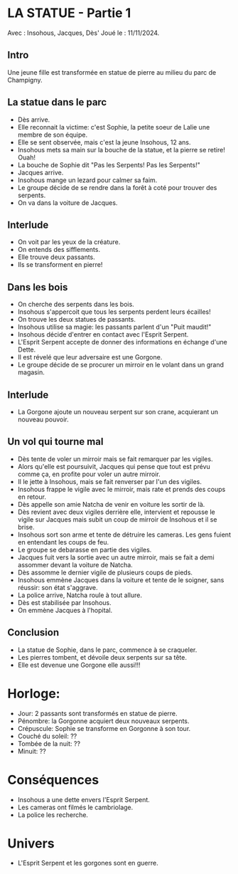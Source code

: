 # LA STATUE - Partie 1
Avec : Insohous, Jacques, Dès'
Joué le : 11/11/2024.

## Intro
Une jeune fille est transformée en statue de pierre au milieu du parc de Champigny.

## La statue dans le parc
- Dès arrive.
- Elle reconnait la victime: c'est Sophie, la petite soeur de Lalie une membre de son équipe.
- Elle se sent observée, mais c'est la jeune Insohous, 12 ans.
- Insohous mets sa main sur la bouche de la statue, et la pierre se retire! Ouah!
- La bouche de Sophie dit "Pas les Serpents! Pas les Serpents!"
- Jacques arrive.
- Insohous mange un lezard pour calmer sa faim.
- Le groupe décide de se rendre dans la forêt à coté pour trouver des serpents.
- On va dans la voiture de Jacques.

## Interlude
- On voit par les yeux de la créature.
- On entends des sifflements.
- Elle trouve deux passants.
- Ils se transforment en pierre!

## Dans les bois
- On cherche des serpents dans les bois.
- Insohous s'appercoit que tous les serpents perdent leurs écailles!
- On trouve les deux statues de passants.
- Insohous utilise sa magie: les passants parlent d'un "Puit maudit!"
- Insohous décide d'entrer en contact avec l'Esprit Serpent.
- L'Esprit Serpent accepte de donner des informations en échange d'une Dette.
- Il est révelé que leur adversaire est une Gorgone.
- Le groupe décide de se procurer un mirroir en le volant dans un grand magasin.

## Interlude
- La Gorgone ajoute un nouveau serpent sur son crane, acquierant un nouveau pouvoir.

## Un vol qui tourne mal
- Dès tente de voler un mirroir mais se fait remarquer par les vigiles.
- Alors qu'elle est poursuivit, Jacques qui pense que tout est prévu comme ça, en profite pour voler un autre mirroir.
- Il le jette à Insohous, mais se fait renverser par l'un des vigiles.
- Insohous frappe le vigile avec le mirroir, mais rate et prends des coups en retour.
- Dès appelle son amie Natcha de venir en voiture les sortir de là.
- Dès revient avec deux vigiles derrière elle, intervient et repousse le vigile sur Jacques mais subit un coup de mirroir de Insohous et il se brise.
- Insohous sort son arme et tente de détruire les cameras. Les gens fuient en entendant les coups de feu.
- Le groupe se debarasse en partie des vigiles.
- Jacques fuit vers la sortie avec un autre mirroir, mais se fait a demi assommer devant la voiture de Natcha.
- Dès assomme le dernier vigile de plusieurs coups de pieds.
- Insohous emmène Jacques dans la voiture et tente de le soigner, sans réussir: son état s'aggrave.
- La police arrive, Natcha roule à tout allure.
- Dès est stabilisée par Insohous.
- On emmène Jacques à l'hopital.

## Conclusion
- La statue de Sophie, dans le parc, commence à se craqueler.
- Les pierres tombent, et dévoile deux serpents sur sa tête.
- Elle est devenue une Gorgone elle aussi!!!

# Horloge:
- Jour: 2 passants sont transformés en statue de pierre.
- Pénombre: la Gorgonne acquiert deux nouveaux serpents.
- Crépuscule: Sophie se transforme en Gorgonne à son tour.
- Couché du soleil: ??
- Tombée de la nuit: ??
- Minuit: ??


# Conséquences
- Insohous a une dette envers l'Esprit Serpent.
- Les cameras ont filmés le cambriolage.
- La police les recherche.

# Univers
- L'Esprit Serpent et les gorgones sont en guerre.
